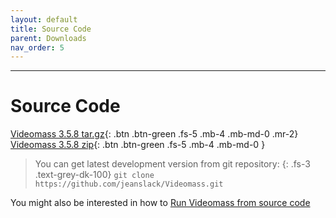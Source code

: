 ```yaml
---
layout: default
title: Source Code
parent: Downloads
nav_order: 5
---
```


---
  
# Source Code

[Videomass 3.5.8 tar.gz](https://github.com/jeanslack/Videomass/archive/refs/tags/v.3.5.8.tar.gz){: .btn .btn-green .fs-5 .mb-4 .mb-md-0 .mr-2}
[Videomass 3.5.8 zip](https://github.com/jeanslack/Videomass/archive/refs/tags/v.3.5.8.zip){: .btn .btn-green .fs-5 .mb-4 .mb-md-0 } 

> You can get latest development version from git repository:
{: .fs-3 .text-grey-dk-100}
> `git clone https://github.com/jeanslack/Videomass.git`

You might also be interested in how to 
[Run Videomass from source code](https://github.com/jeanslack/Videomass/wiki/Run-Videomass-from-source-code) 
